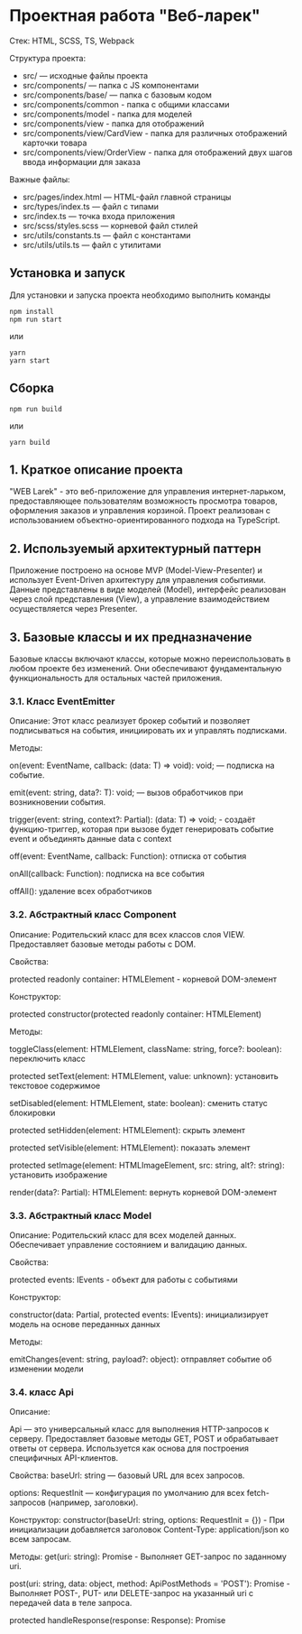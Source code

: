 # Проектная работа "Веб-ларек"

Стек: HTML, SCSS, TS, Webpack

Структура проекта:

- src/ — исходные файлы проекта
- src/components/ — папка с JS компонентами
- src/components/base/ — папка с базовым кодом
- src/components/common - папка с общими классами
- src/components/model - папка для моделей
- src/components/view - папка для отображений
- src/components/view/CardView - папка для различных отображений карточки товара
- src/components/view/OrderView - папка для отображений двух шагов ввода информации для заказа

Важные файлы:

- src/pages/index.html — HTML-файл главной страницы
- src/types/index.ts — файл с типами
- src/index.ts — точка входа приложения
- src/scss/styles.scss — корневой файл стилей
- src/utils/constants.ts — файл с константами
- src/utils/utils.ts — файл с утилитами


## Установка и запуск

Для установки и запуска проекта необходимо выполнить команды

```
npm install
npm run start
```

или

```
yarn
yarn start
```

## Сборка

```
npm run build
```

или

```
yarn build
```

## 1. Краткое описание проекта

"WEB Larek" - это веб-приложение для управления интернет-ларьком, предоставляющее пользователям возможность просмотра товаров, оформления заказов и управления корзиной. Проект реализован с использованием объектно-ориентированного подхода на TypeScript.

## 2. Используемый архитектурный паттерн

Приложение построено на основе MVP (Model-View-Presenter) и использует Event-Driven архитектуру для управления событиями. Данные представлены в виде моделей (Model), интерфейс реализован через слой представления (View), а управление взаимодействием осуществляется через Presenter.

## 3. Базовые классы и их предназначение

Базовые классы включают классы, которые можно переиспользовать в любом проекте без изменений. Они обеспечивают фундаментальную функциональность для остальных частей приложения.

### 3.1. Класс EventEmitter

Описание:
  Этот класс реализует брокер событий и позволяет подписываться на события, инициировать их и управлять подписками.

Методы:

  on<T extends object>(event: EventName, callback: (data: T) => void): void; — подписка на событие.

  emit<T extends object>(event: string, data?: T): void; — вызов обработчиков при возникновении события.

  trigger<T extends object>(event: string, context?: Partial<T>): (data: T) => void; - создаёт функцию-триггер, которая при вызове будет генерировать событие event и объединять данные data с context

  off(event: EventName, callback: Function): отписка от события

  onAll(callback: Function): подписка на все события

  offAll(): удаление всех обработчиков

### 3.2. Абстрактный класс Component<T>

Описание:
  Родительский класс для всех классов слоя VIEW. Предоставляет базовые методы работы с DOM.

Свойства:

  protected readonly container: HTMLElement - корневой DOM-элемент

Конструктор:

  protected constructor(protected readonly container: HTMLElement)

Методы:

  toggleClass(element: HTMLElement, className: string, force?: boolean): переключить класс

  protected setText(element: HTMLElement, value: unknown): установить текстовое содержимое

  setDisabled(element: HTMLElement, state: boolean): сменить статус блокировки

  protected setHidden(element: HTMLElement): скрыть элемент

  protected setVisible(element: HTMLElement): показать элемент

  protected setImage(element: HTMLImageElement, src: string, alt?: string): установить изображение

  render(data?: Partial<T>): HTMLElement: вернуть корневой DOM-элемент

 ### 3.3. Абстрактный класс Model<T>

Описание:
  Родительский класс для всех моделей данных. Обеспечивает управление состоянием и валидацию данных.

Свойства:

  protected events: IEvents - объект для работы с событиями

Конструктор:

  constructor(data: Partial<T>, protected events: IEvents): инициализирует модель на основе переданных данных

Методы:

  emitChanges(event: string, payload?: object): отправляет событие об изменении модели

### 3.4. класс Api

Описание:

  Api — это универсальный класс для выполнения HTTP-запросов к серверу. Предоставляет базовые методы GET, POST и обрабатывает ответы от сервера. Используется как основа для построения специфичных API-клиентов.

Свойства:
  baseUrl: string — базовый URL для всех запросов.

  options: RequestInit — конфигурация по умолчанию для всех fetch-запросов (например, заголовки).

Конструктор:
  constructor(baseUrl: string, options: RequestInit = {})  - При инициализации добавляется заголовок Content-Type: application/json ко всем запросам.

Методы:
  get(uri: string): Promise<object> - Выполняет GET-запрос по заданному uri.

  post(uri: string, data: object, method: ApiPostMethods = 'POST'): Promise<object> - Выполняет POST-, PUT- или DELETE-запрос на указанный uri с передачей data в теле запроса.

  protected handleResponse(response: Response): Promise<object> - Метод обрабатывает ответ от сервера. Если ответ успешный (status 2xx), возвращает JSON. В случае ошибки возвращает Promise.reject с текстом ошибки. Используется внутри get и post.

### 3.5 класс Form<T> - это View, специализированный компонент для ввода и отправки данных, не знающий о модели и логике приложения.

Описание:
  Универсальный класс формы Form<T>, основанный на Component<IFormState>. Поддерживает привязку к событиям ввода, валидации и отправки. Используется для создания форм с автоматическим управлением состоянием, обработкой ошибок и интеграцией с событийной системой IEvents.

Свойства:

  container: HTMLFormElement — HTML-форма, переданная в качестве контейнера.

  events: IEvents — объект событий, используемый для оповещения о действиях пользователя.

  _submit: HTMLButtonElement — кнопка отправки формы (button[type=submit]).

  _errors: HTMLElement — элемент отображения ошибок (.form__errors).

Конструктор: 
  constructor(container: HTMLFormElement, events: IEvents) - Инициализирует форму, настраивает прослушивание событий input и submit

Методы:

  protected onInputChange(field: keyof T, value: string): void
  Вызывает событие изменения конкретного поля формы в формате:
  ${formName}.${field}:change с данными { field, value }.

  set valid(value: boolean): void
  Включает или отключает кнопку отправки формы в зависимости от валидности.

  set errors(value: string): void
  Устанавливает сообщение об ошибке в блок .form__errors.

  render(state: Partial<T> & IFormState): HTMLElement
  Обновляет форму, применяя состояние валидации, ошибки и значения полей. Возвращает DOM-элемент формы.


События:

  input — вызывает событие изменения поля: ${formName}.${field}:change.

  submit — вызывает событие отправки формы: ${formName}:submit.

### 3.6 класс Modal

Описание:
  Modal — компонент, управляющий отображением модального окна. Обеспечивает открытие и закрытие модального окна, замену его содержимого, а также отправку событий открытия/закрытия. Наследуется от Component<IModalData>.

Свойства:

  _closeButton: HTMLButtonElement — кнопка закрытия модального окна (.modal__close).

  _content: HTMLElement — контейнер содержимого модального окна (.modal__content).

  events: IEvents — объект для отправки событий.

  Наследуемые свойства от Component<IModalData>: container.

Конструктор: constructor(container: HTMLElement, events: IEvents) - В конструкторе осуществляется инициализация элементов модального окна. 

Методы:

  set content(value: HTMLElement): void
  Заменяет содержимое модального окна на переданный DOM-элемент.

  open(): void
  Активирует модальное окно, добавляя CSS-класс 'modal_active', и отправляет событие modal:open.

  close(): void
  Скрывает модальное окно, удаляя класс 'modal_active', очищает содержимое и отправляет событие modal:close.

  render(data: IModalData): HTMLElement
  Вызывает базовый render, после чего открывает модальное окно с заданными данными.

События:

'modal:open' — при открытии модального окна.

'modal:close' — при его закрытии.


## 4. MODEL

Модели данных, наследуемые от Model<T>:

### 4.1 AppState - класс отвечающий за хранение, изменение и валидацию данных приложения
Описание:
  AppState — это центральное хранилище состояния приложения, основанное на модели Model<IAppState>. Управляет каталогом товаров, корзиной пользователя, контактной и платежной информацией, а также валидацией форм. Предназначен для синхронизации данных между представлением и логикой приложения.

Свойства:
  catalog: IProduct[] — список доступных товаров.

  preview: IProduct | null — текущий выбранный товар для предпросмотра.

  order: IOrder — объект текущего заказа, включая контактные данные, адрес, способ оплаты и список товаров.

  formErrors: FormError — объект с ошибками валидации форм (доставки и контактов).

Конструктор:
  constructor() - Конструктор не принимает аргументы и инициализирует состояние заказа и пустой каталог.

Методы:
  getCatalog(): IProduct[]
  Возвращает текущий каталог товаров.

  setCatalog(items: IProduct[]): void
  Устанавливает каталог товаров и оповещает подписчиков об изменениях (items:changed).

  setPreview(item: IProduct): void
  Устанавливает товар для предпросмотра и вызывает событие preview:changed.

  getPreview(): IProduct
  Возвращает текущий товар в предпросмотре.

  addToBasket(orderItem: IProduct): void
  Добавляет товар в корзину, если он там ещё не находится, и вызывает события items:changed и preview:changed.

  removeFromBasket(id: string): void
  Удаляет товар по id из корзины и вызывает события items:changed и basket:open.

  clearBasket(): void
  Очищает корзину и вызывает события items:changed и preview:changed.

  getBasketItems(): IProduct[]
  Возвращает список товаров в корзине.

  isInBasket(id: string): boolean
  Проверяет, находится ли товар с заданным id в корзине.

  getTotal(): number
  Возвращает количество товаров в корзине.

  getTotalAmount(): number
  Возвращает общую стоимость всех товаров в корзине.

  setPaymentMethod(method: string): void
  Устанавливает способ оплаты и запускает валидацию данных доставки.

  setOrderDeliveryField(value: string): void
  Устанавливает адрес доставки и запускает его валидацию.

  setOrderContactField(field: keyof IOrderStepTwo, value: string): void
  Устанавливает значение контактного поля (email или телефон) и запускает его валидацию.

  validateDelivery(): boolean
  Проверяет корректность заполнения адреса и способа оплаты. В случае ошибок — сохраняет их и эмиттирует deliveryFormError:change.

  validateContact(): boolean
  Проверяет email и телефон на корректность. При ошибках — сохраняет их и эмиттирует contactFormError:change.

  clearOrder(): void
  Полностью сбрасывает данные заказа, включая способ оплаты, контакты, адрес и корзину.

События:
  items:changed  - перерисовывает каталог
  preview:changed - перерисовывает предпросмотр товара
  basket:open - сигнализирует о открытие корзины
  contactFormError:change - сигнализирует о ошибках в контактах
  deliveryFormError:change - сигнализирует о ошибках в доставке

## 5. View

Классы слоя представления, наследуемые от Component<T>:

### 5.1 класс Card
Описание:
  Класс Card представляет карточку товара в интерфейсе. Он отвечает за отображение информации о продукте (название, изображение, категория, цена) и обработку пользовательских действий, таких как нажатие на кнопку. Расширяет базовый компонент Component<IProduct>.

Свойства:
  _title: HTMLElement — элемент, отображающий название продукта.

  _image: HTMLImageElement — элемент изображения товара.

  _category: HTMLElement — элемент, отображающий категорию товара.

  _button: HTMLButtonElement — кнопка карточки для взаимодействия.

  _price: HTMLElement — элемент, отображающий цену товара.

  categoryKey: Record<string, string> — соответствие категорий и CSS-модификаторов для стилизации.


Конструктор: 
  constructor(container: HTMLElement, actions?: IActions) - Инициализирует элементы карточки, настраивает обработчик события клика, если он передан в actions.

Методы:
  set title(value: string): void — устанавливает текст заголовка карточки.

  set category(value: string): void — задаёт категорию товара и применяет соответствующий CSS-класс.

  set image(value: string): void — устанавливает URL изображения товара.

  set price(value: number): void — устанавливает цену товара в формате "X синапсов".

  render(data: Partial<IProduct>): HTMLElement — принимает частичные данные товара и обновляет отображение карточки.

События:
  click — если задан обработчик onClick в actions, он навешивается на кнопку карточки или сам контейнер. Используется для обработки взаимодействия пользователя с карточкой.

### 5.2  класс CardPreview 
Описание:
  Класс CardPreview расширяет функциональность базовой карточки Card, добавляя описание товара, кнопку добавления и возможность управления доступностью этой кнопки в зависимости от условий (например, наличия цены). Используется для предварительного просмотра товара и добавления его в корзину или список.
Свойства:
  _addButton: HTMLButtonElement — кнопка добавления товара.

  _text: HTMLElement — элемент, отображающий описание товара (текст).

  Наследует свойства класса Card:

  _title, _image, _category, _button, _price, categoryKey.

Конструктор:
  constructor(container: HTMLElement, actions?: IActions) - Вызывает конструктор родительского класса Card, находит и сохраняет элементы описания и кнопки добавления. Если передан обработчик onClick, навешивает его на кнопку добавления.

Методы:
  priceDisabled(value: number | null): void — отключает кнопку добавления, если значение цены отсутствует (null или 0).

  set description(value: string): void — устанавливает текст описания товара.

  set added(value: boolean): void — отключает кнопку добавления, если товар уже добавлен.

События:
  click — если задан обработчик onClick в actions, он навешивается на кнопку добавления товара (.card__button).

### 5.3 класс CardOrderItem
Описание:
  CardOrderItem — класс, расширяющий функциональность базовой карточки Card для отображения товара в корзине. Добавляет возможность удалить товар и отобразить его порядковый номер (ID) в заказе. 

Свойства:

  _removeBtn: HTMLButtonElement — кнопка удаления товара из корзины.

  _basketId: HTMLElement — элемент, отображающий идентификатор позиции в заказе.

  Унаследованные свойства от Card: _title, _image, _category, _button, _price, categoryKey.

Конструктор:

  constructor(container: HTMLElement, actions?: IActions) - Вызывает конструктор Card. Инициализирует элементы удаления и идентификатора позиции в корзине. Если передан onClick, он навешивается на кнопку удаления товара.

Методы: 

  set itemId(id: string): void — устанавливает ID товара в корзине.

  get itemId(): string — возвращает ID, отображаемый в карточке.

События:

  click — при наличии onClick в actions, назначается на кнопку удаления .basket__item-delete.

### 5.4 класс OrderStepOne

Описание:

  OrderStepOne — класс, расширяющий универсальную форму Form<IOrderStepOne>. Используется для оформления первого шага заказа, где пользователь выбирает способ оплаты и вводит адрес доставки. Обрабатывает переключение метода оплаты и отслеживает ввод адреса.

Свойства:

  _paymentMethod: HTMLButtonElement[] — список кнопок выбора метода оплаты (.button_alt).

  _paymentContainer: HTMLDivElement — контейнер для кнопок методов оплаты (.order__buttons).

  _address: HTMLInputElement — поле ввода адреса доставки.
  
  Наследуемые свойства от Form<IOrderStepOne>: container, events, _submit, _errors.

Конструктор: 
  constructor(container: HTMLFormElement, events: IEvents) - Выполняет инициализацию элементов формы: контейнера с кнопками оплаты и поля адреса. Вешает обработчик нажатий на кнопки оплаты. 

Методы:
  setTogglePayment(className: string): void
  Переключает активную кнопку метода оплаты, добавляя/удаляя класс button_alt-active в зависимости от имени кнопки.

  set address(value: string): void
  Устанавливает значение адреса доставки в соответствующее поле ввода.

События:

  click на кнопке метода оплаты — вызывает order.payment:change с выбранным методом.

  Унаследованные события от Form:

  ${formName}.${field}:change при вводе данных.

  ${formName}:submit при отправке формы.


### 5.5 класс OrderStepTwo 
Описание:
  OrderStepTwo — класс, расширяющий форму Form<IOrderStepTwo>. Используется для второго шага оформления заказа, где пользователь вводит контактные данные: номер телефона и адрес электронной почты. Реализует установку значений этих полей и поддержку событий формы.

Свойства:

  _phone: HTMLInputElement — поле ввода номера телефона (name="phone").

  _email: HTMLInputElement — поле ввода email-адреса (name="email").

  Наследуемые свойства от Form<IOrderStepTwo>: container, events, _submit, _errors.

Конструктор:
  constructor(container: HTMLFormElement, events: IEvents)  -Инициализирует форму и находит механизм событий, реализованный в базовом классе Form.

Методы:

  set phone(value: string): void
  Устанавливает значение номера телефона в поле ввода.

  set email(value: string): void
  Устанавливает значение email в поле ввода.

События:

  input — вызывает ${formName}.phone:change и ${formName}.email:change при изменении соответствующих полей.

  submit — вызывает ${formName}:submit при отправке формы.


 ### 5.6 класс Basket

Описание: 
  Basket — класс, представляющий корзину покупок на сайте. Отображает список товаров в корзине, общую сумму и кнопку для перехода к оформлению заказа. Управляет отображением списка продуктов и общей суммой, а также активирует/деактивирует кнопку в зависимости от наличия товаров.

Свойства:

  _list: HTMLElement — элемент для отображения списка товаров в корзине (.basket__list).

  _total: HTMLElement — элемент для отображения общей суммы (.basket__price).

  _button: HTMLElement — кнопка для перехода к оформлению заказа (.basket__button).

  events: IEvents — объект для отправки событий.

  Наследуемые свойства от Component<IBasketView>: container.

Конструктор:
  constructor(container: HTMLElement, events: IEvents) - В конструкторе осуществляется инициализация элементов корзины

Методы:

  set productList(items: HTMLElement[]): void
  Устанавливает список товаров в корзине. Если товары есть, они отображаются, а кнопка для оформления заказа становится активной. Если корзина пуста, отображается сообщение "Корзина пуста", и кнопка блокируется.

  set totalAmount(total: number): void
  Устанавливает общую сумму заказа, добавляя текст "синапсов" к числовому значению.

  render(data: Partial<IBasketView>): HTMLElement
  Применяет данные для рендера корзины и возвращает контейнер.

События:

  click на кнопке оформления заказа — вызывает событие order:open.


### 5.7 класс Page
Описание:
  Page — класс, представляющий страницу с каталогом товаров и корзиной. Управляет отображением элементов каталога, количеством товаров в корзине и состоянием блокировки страницы. Интегрирован с событиями, связанными с взаимодействием с корзиной.

Свойства:

  _catalog: HTMLElement — элемент каталога товаров (.gallery).

  _basket: HTMLButtonElement — кнопка для перехода к корзине (.header__basket).

  _counter: HTMLElement — элемент для отображения количества товаров в корзине (.header__basket-counter).

  _wrapper: HTMLElement — обертка страницы, которая может быть заблокирована или разблокирована (.page__wrapper).

  events: IActions — объект для управления событиями на странице.

  Наследуемые свойства от Component<IPage>: container.

Конструктор:
  constructor(container: HTMLElement, events: IActions) - В конструкторе осуществляется инициализация элементов страницы (контейнер для каталога, корзины, счетчик и обертка страницы)

Методы:

  set catalog(items: HTMLElement[]): void
  Устанавливает элементы каталога товаров. Если передан список элементов, он заменяет текущие.

  set counter(addedItems: number): void
  Устанавливает количество товаров в корзине и отображает его в соответствующем элементе.

  set locked(value: boolean): void
  Блокирует или разблокирует страницу, добавляя или удаляя класс page__wrapper_locked.

События:

  click на кнопке корзины — вызывает переданный в events обработчик.

## 6 ApiClient
Описание:
  ApiClient — класс, реализующий клиент для работы с API. Он предоставляет методы для получения списка товаров и оформления заказов. Использует базовый класс Api для выполнения HTTP-запросов и добавляет функциональность для работы с изображениями через CDN.

Свойства:

  cdn: string — URL для доступа к ресурсам CDN (например, изображениям товаров).

  Наследуемые свойства от Api:

  baseUrl: string — базовый URL для API.

  options: RequestInit — опции для запросов.

Конструктор:

  constructor(cdn: string, baseUrl: string, options?: RequestInit) - В конструкторе инициализируется базовый класс Api, а также сохраняется URL для CDN, который используется для построения полных путей к изображениям товаров.

Методы:

  getProducts(): Promise<IProduct[]>
  Получает список товаров с сервера. Каждый товар будет дополнен полным путем к изображению, используя CDN.

  placeOrder(order: IOrderPost): Promise<OrderResponse>
  Отправляет запрос для оформления заказа и возвращает ответ с информацией о заказе.

События:
  Нет событий.

## 8 Список событий
Вот список всех возможных событий, которые используются в коде:

items:changed
Событие, которое вызывается при изменении каталога товаров.

card:selected
Событие, которое вызывается при выборе карточки товара.

product:add
Событие, которое вызывается при добавлении товара в корзину.

preview:changed
Событие, которое вызывается при изменении данных превью товара.

modal:open
Событие, которое вызывается для открытия модального окна.

modal:close
Событие, которое вызывается для закрытия модального окна.

basket:open
Событие, которое вызывается для открытия корзины.

item:remove
Событие, которое вызывается при удалении товара из корзины.

order:open
Событие, которое вызывается при открытии формы оформления заказа.

order.payment:change
Событие, которое вызывается при изменении метода оплаты.

order.address:change
Событие, которое вызывается при изменении поля адреса доставки.

deliveryFormError:change
Событие, которое вызывается при изменении состояния ошибок в форме доставки.

order:submit
Событие, которое вызывается при отправке формы с данными заказа.

contacts.*:change
Событие для изменения данных в полях контактов (с использованием регулярных выражений для отслеживания любых изменений в полях типа contacts.*).

contactFormError:change
Событие, которое вызывается при изменении состояния ошибок в форме контактов.

contacts:submit
Событие, которое вызывается при отправке формы с данными контактов.

## Presenter не вынесен в отдельный класс (логика будет реализована в index.ts)

## 9. Пример взаимодействия 
Пользотатель нажимает на кнопку товара чтобы посмотреть подробности  (Preview товара)
1. View реагирует на действие пользователя и генерирует событие (при помощи emit)

2. Presenter обрабатывает событие и вызывает метод модели (или API) (в моем случае в index.ts будет прописана конструкция типа: events.on<('card:selected', (item: IProduct)=>{
  appData.setPreview(item)
})>) 

3. Модель вызывает состояние setPreview и генерирует событие: this.emitChanges('preview:changed', item);

4. Presenter обрабатывает событие ('preview:changed') и вызывает рендер View (CardPreview)

